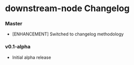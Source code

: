 # downstream-node Changelog

### Master

* [ENHANCEMENT] Switched to changelog methodology

### v0.1-alpha

* Initial alpha release